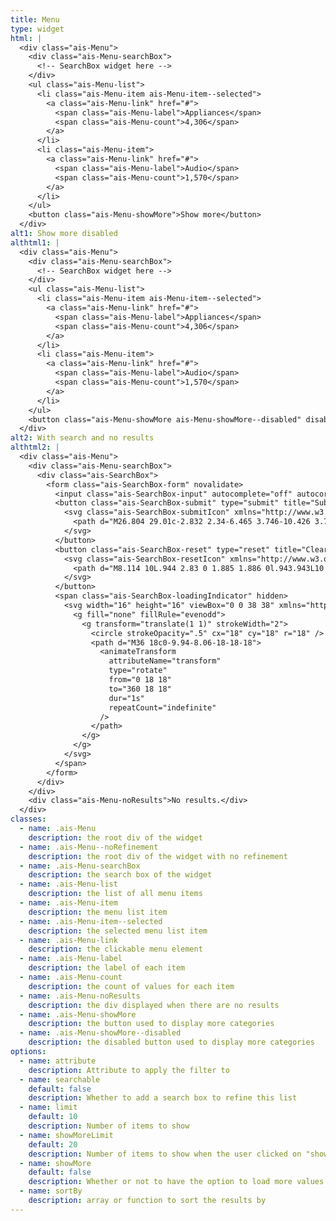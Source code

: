 ```yaml
---
title: Menu
type: widget
html: |
  <div class="ais-Menu">
    <div class="ais-Menu-searchBox">
      <!-- SearchBox widget here -->
    </div>
    <ul class="ais-Menu-list">
      <li class="ais-Menu-item ais-Menu-item--selected">
        <a class="ais-Menu-link" href="#">
          <span class="ais-Menu-label">Appliances</span>
          <span class="ais-Menu-count">4,306</span>
        </a>
      </li>
      <li class="ais-Menu-item">
        <a class="ais-Menu-link" href="#">
          <span class="ais-Menu-label">Audio</span>
          <span class="ais-Menu-count">1,570</span>
        </a>
      </li>
    </ul>
    <button class="ais-Menu-showMore">Show more</button>
  </div>
alt1: Show more disabled
althtml1: |
  <div class="ais-Menu">
    <div class="ais-Menu-searchBox">
      <!-- SearchBox widget here -->
    </div>
    <ul class="ais-Menu-list">
      <li class="ais-Menu-item ais-Menu-item--selected">
        <a class="ais-Menu-link" href="#">
          <span class="ais-Menu-label">Appliances</span>
          <span class="ais-Menu-count">4,306</span>
        </a>
      </li>
      <li class="ais-Menu-item">
        <a class="ais-Menu-link" href="#">
          <span class="ais-Menu-label">Audio</span>
          <span class="ais-Menu-count">1,570</span>
        </a>
      </li>
    </ul>
    <button class="ais-Menu-showMore ais-Menu-showMore--disabled" disabled>Show more</button>
  </div>
alt2: With search and no results
althtml2: |
  <div class="ais-Menu">
    <div class="ais-Menu-searchBox">
      <div class="ais-SearchBox">
        <form class="ais-SearchBox-form" novalidate>
          <input class="ais-SearchBox-input" autocomplete="off" autocorrect="off" autocapitalize="off" placeholder="Search for products" spellcheck="false" maxlength="512" type="search" value="" />
          <button class="ais-SearchBox-submit" type="submit" title="Submit the search query.">
            <svg class="ais-SearchBox-submitIcon" xmlns="http://www.w3.org/2000/svg" width="10" height="10" viewBox="0 0 40 40">
              <path d="M26.804 29.01c-2.832 2.34-6.465 3.746-10.426 3.746C7.333 32.756 0 25.424 0 16.378 0 7.333 7.333 0 16.378 0c9.046 0 16.378 7.333 16.378 16.378 0 3.96-1.406 7.594-3.746 10.426l10.534 10.534c.607.607.61 1.59-.004 2.202-.61.61-1.597.61-2.202.004L26.804 29.01zm-10.426.627c7.323 0 13.26-5.936 13.26-13.26 0-7.32-5.937-13.257-13.26-13.257C9.056 3.12 3.12 9.056 3.12 16.378c0 7.323 5.936 13.26 13.258 13.26z"></path>
            </svg>
          </button>
          <button class="ais-SearchBox-reset" type="reset" title="Clear the search query." hidden>
            <svg class="ais-SearchBox-resetIcon" xmlns="http://www.w3.org/2000/svg" viewBox="0 0 20 20" width="10" height="10">
              <path d="M8.114 10L.944 2.83 0 1.885 1.886 0l.943.943L10 8.113l7.17-7.17.944-.943L20 1.886l-.943.943-7.17 7.17 7.17 7.17.943.944L18.114 20l-.943-.943-7.17-7.17-7.17 7.17-.944.943L0 18.114l.943-.943L8.113 10z"></path>
            </svg>
          </button>
          <span class="ais-SearchBox-loadingIndicator" hidden>
            <svg width="16" height="16" viewBox="0 0 38 38" xmlns="http://www.w3.org/2000/svg" stroke="#444" class="ais-SearchBox-loadingIcon">
              <g fill="none" fillRule="evenodd">
                <g transform="translate(1 1)" strokeWidth="2">
                  <circle strokeOpacity=".5" cx="18" cy="18" r="18" />
                  <path d="M36 18c0-9.94-8.06-18-18-18">
                    <animateTransform
                      attributeName="transform"
                      type="rotate"
                      from="0 18 18"
                      to="360 18 18"
                      dur="1s"
                      repeatCount="indefinite"
                    />
                  </path>
                </g>
              </g>
            </svg>
          </span>
        </form>
      </div>
    </div>
    <div class="ais-Menu-noResults">No results.</div>
  </div>
classes:
  - name: .ais-Menu
    description: the root div of the widget
  - name: .ais-Menu--noRefinement
    description: the root div of the widget with no refinement
  - name: .ais-Menu-searchBox
    description: the search box of the widget
  - name: .ais-Menu-list
    description: the list of all menu items
  - name: .ais-Menu-item
    description: the menu list item
  - name: .ais-Menu-item--selected
    description: the selected menu list item
  - name: .ais-Menu-link
    description: the clickable menu element
  - name: .ais-Menu-label
    description: the label of each item
  - name: .ais-Menu-count
    description: the count of values for each item
  - name: .ais-Menu-noResults
    description: the div displayed when there are no results
  - name: .ais-Menu-showMore
    description: the button used to display more categories
  - name: .ais-Menu-showMore--disabled
    description: the disabled button used to display more categories
options:
  - name: attribute
    description: Attribute to apply the filter to
  - name: searchable
    default: false
    description: Whether to add a search box to refine this list
  - name: limit
    default: 10
    description: Number of items to show
  - name: showMoreLimit
    default: 20
    description: Number of items to show when the user clicked on "show more items"
  - name: showMore
    default: false
    description: Whether or not to have the option to load more values
  - name: sortBy
    description: array or function to sort the results by
---
```

